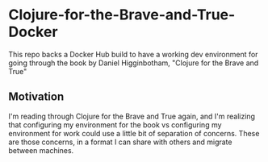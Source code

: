 # Clojure-for-the-Brave-and-True-Docker
This repo backs a Docker Hub build to have a working dev environment for going through the book by Daniel Higginbotham, "Clojure for the Brave and True"

## Motivation

I'm reading through Clojure for the Brave and True again, and I'm realizing that configuring my environment for the book vs configuring my environment
for work could use a little bit of separation of concerns. These are those concerns, in a format I can share with others and migrate between machines.
